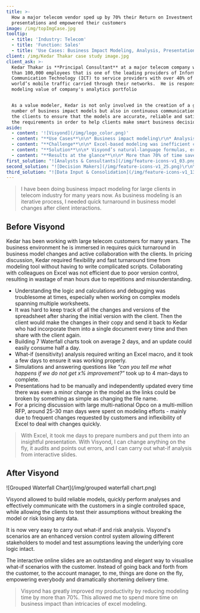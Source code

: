 ```yaml
---
title: >-
  How a major telecom vendor sped up by 70% their Return on Investment
  presentations and empowered their customers
image: /img/topImgCase.jpg
tooltip:
  - title: 'Industry: Telecom'
  - title: 'Function: Sales'
  - title: 'Use Cases: Business Impact Modeling, Analysis, Presentation'
client: /img/Kedar Thakar case study image.jpg
client_ask: >-
  Kedar Thakar is **Principal Consultant** at a major telecom company with more
  than 100,000 employees that is one of the leading providers of Information and
  Communication Technology (ICT) to service providers with over 40% of the
  world’s mobile traffic carried through their networks.  He is responsible for
  modeling value of company's analytics portfolio 


  As a value modeler, Kedar is not only involved in the creation of a great
  number of business impact models but also in continuous communications with
  the clients to ensure that the models are accurate, reliable and satisfy all
  the requirements in order to help clients make smart business decisions.
aside:
  - content: '![Visyond](/img/logo_color.png)'
  - content: "**Use Cases**\n\n* Business impact modeling\r\n* Analysis\r\n* Presentation\r\n\n"
  - content: "**Challenge**\n\n* Excel-based modeling was inefficient consuming valuable time that instead could have been better spent on business impact\r\n* Multiple days and large effort was required to create and maintain Waterfall charts\r\n* Simulations and ‘what-if’ questions took a whole week to complete\r\n* Continuous back-and-forth communications with the clients and the management of consequent changes in the models were cumbersome and time-consuming\r\n* Presentations and dashboards for clients had to be maintained and updated every time there was a minor change in the underlying model\r\n"
  - content: "**Solution**\n\n* Visyond’s natural-language formulas, error detection and easily identifiable precedent and dependent cells that assist in understanding the logic and debugging the model\r\n* Straightforward analytics tools that allow to perform advanced analyses like Sensitivity or Grouped Waterfall in a few clicks\r\n* Sensitivity (what-if) analysis that can be easily done by clients themselves in order to test different assumptions\r\n* Real time collaboration with the clients, version control and input tracking, all within the spreadsheet, that improve the efficiency of communication and turnaround of changes’ implementation\r\n* Interactive slides that are linked to the model and automatically updated in real time every time the numbers change"
  - content: "**Results at the glance**\n\n* More than 70% of time saved on modeling tasks\r\n* Dramatically (from multiple days to minutes) reduced the time it took for clients’ changes and queries to be implemented in the model\r\n* Time to perform Sensitivity (what-if) analysis reduced from 2-3 days to 10 minutes\r\n* Grouped Waterfall charts can be now created in just 5 minutes instead of 2.5 hours\r\n* Examining how different changes to the numbers and the model’s logic and answering ‘what happens if’ questions used to take up to 4 days. This can be now done in just a few hours with the client.\r\n* Eliminated the need to manually maintain and update charts & graphs\r\n"
first_solution: "![Analysts & Consultants](/img/feature-icons-v1_03.png)\r\n\r\n## [**Analysts and Consultants**](https://visyond.com/solutions/analysts-and-consultants/)\r\n\n\n"
second_solution: "![Decision Makers](/img/feature-icons-v1_25.png)\r\n\r\n## [**Decision Makers**](https://visyond.com/solutions/decision-makers/)\r\n"
third_solution: "![Data Input & Consolidation](/img/feature-icons-v1_13.png)\r\n\r\n## [**Data Input & Consolidation**](https://visyond.com/solutions/data-input-and-consolidation/)\r\n"
---
```

> I have been doing business impact modeling for large clients in telecom industry for many years now. As business modeling is an iterative process, I needed quick turnaround in business model changes after client interactions.

## Before Visyond

Kedar has been working with large telecom customers for many years. The business environment he is immersed in requires quick turnaround in business model changes and active collaboration with the clients.  In pricing discussion, Kedar required flexibility and fast turnaround time from modeling tool without having to write complicated scripts.  Collaborating with colleagues on Excel was not efficient due to poor version control, resulting in wastage of man hours due to repetitions and misunderstanding.

* Understanding the logic and calculations and debugging was troublesome at times, especially when working on complex models spanning multiple worksheets.
* It was hard to keep track of all the changes and versions of the spreadsheet after sharing the initial version with the client. Then the client would make the changes in their copy and send it back to Kedar who had incorporate them into a single document every time and then share with the client again.
* Building 7 Waterfall charts took on average 2 days, and an update could easily consume half a day.
* What-if (sensitivity) analysis required writing an Excel macro, and it took a few days to ensure it was working properly.
* Simulations and answering questions like _“can you tell me what happens if we do not get x% improvement?”_ took up to 4 man-days to complete.
* Presentations had to be manually and independently updated every time there was even a minor change in the model as the links could be broken by something as simple as changing the file name.
* For a pricing discussion with large multi-national Opco on a multi-million RFP, around 25-30 man days were spent on modeling efforts - mainly due to frequent changes requested by customers and inflexibility of Excel to deal with changes quickly.



> With Excel, it took me days to prepare numbers and put them into an insightful presentation. With Visyond, I can change anything on the fly, it audits and points out errors, and I can carry out what-if analysis from interactive slides.

## After Visyond
![Grouped Waterfall Chart](/img/grouped waterfall chart.png)

Visyond allowed to build reliable models, quickly perform analyses and effectively communicate with the customers in a single controlled space, while allowing the clients to test their assumptions without breaking the model or risk losing any data.  

It is now very easy to carry out what-if and risk analysis.  Visyond's scenarios are an enhanced version control system allowing different stakeholders to model and test assumptions leaving the underlying core logic intact. 

The interactive online slides are an outstanding and elegant way to visualise what-if scenarios with the customer. Instead of going back and forth from the customer, to the account manager, to me, things are done on the fly, empowering everybody and dramatically shortening delivery time.


> Visyond has greatly improved my productivity by reducing modeling time by more than 70%. This allowed me to spend more time on business impact than intricacies of excel modeling.
